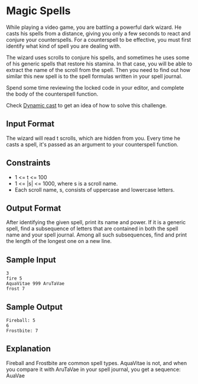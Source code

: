 # Magic Spells
While playing a video game, you are battling a powerful dark wizard. He casts his spells from a distance, giving you only a few seconds to react and conjure your counterspells. For a counterspell to be effective, you must first identify what kind of spell you are dealing with.

The wizard uses scrolls to conjure his spells, and sometimes he uses some of his generic spells that restore his stamina. In that case, you will be able to extract the name of the scroll from the spell. Then you need to find out how similar this new spell is to the spell formulas written in your spell journal.

Spend some time reviewing the locked code in your editor, and complete the body of the counterspell function.

Check [Dynamic cast](https://en.cppreference.com/w/cpp/language/dynamic_cast) to get an idea of how to solve this challenge.

## Input Format

The wizard will read t scrolls, which are hidden from you.
Every time he casts a spell, it's passed as an argument to your counterspell function.

## Constraints

* 1 <= t <= 100
* 1 <= |s| <= 1000, where s is a scroll name.
* Each scroll name, s, consists of uppercase and lowercase letters.

## Output Format

After identifying the given spell, print its name and power.
If it is a generic spell, find a subsequence of letters that are contained in both the spell name and your spell journal. Among all such subsequences, find and print the length of the longest one on a new line.

## Sample Input

    3
    fire 5
    AquaVitae 999 AruTaVae
    frost 7

## Sample Output

    Fireball: 5
    6
    Frostbite: 7

## Explanation

Fireball and Frostbite are common spell types.
AquaVitae is not, and when you compare it with AruTaVae in your spell journal, you get a sequence: AuaVae
